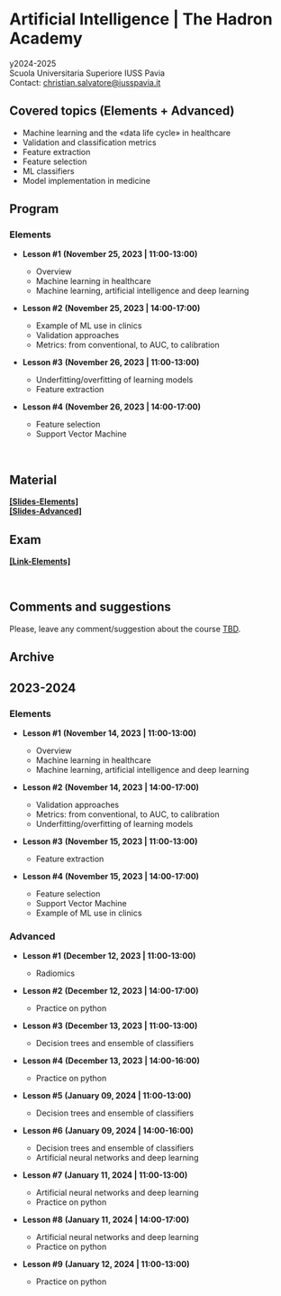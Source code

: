 # Artificial Intelligence | The Hadron Academy
y2024-2025
<br>
Scuola Universitaria Superiore IUSS Pavia
<br>
Contact: christian.salvatore@iusspavia.it

## Covered topics (Elements + Advanced)
* Machine learning and the «data life cycle» in healthcare
* Validation and classification metrics
* Feature extraction
* Feature selection
* ML classifiers
* Model implementation in medicine

## Program
### Elements
* __Lesson #1__ __(November 25, 2023 \| 11:00-13:00)__ <br>
	* Overview
 	* Machine learning in healthcare
	* Machine learning, artificial intelligence and deep learning
 
* __Lesson #2__ __(November 25, 2023 \| 14:00-17:00)__ <br>
	* Example of ML use in clinics
	* Validation approaches
	* Metrics: from conventional, to AUC, to calibration

* __Lesson #3__ __(November 26, 2023 \| 11:00-13:00)__ <br>
	* Underfitting/overfitting of learning models
   	* Feature extraction

* __Lesson #4__ __(November 26, 2023 \| 14:00-17:00)__ <br>
	* Feature selection
	* Support Vector Machine
 
<br>

## Material
[__[Slides-Elements]__](https://github.com/christiansalvatore/artificial-intelligence-hadron/tree/main/slides-elements)
<br>
[__[Slides-Advanced]__](https://github.com/christiansalvatore/artificial-intelligence-hadron/tree/main/slides-advanced)
<br>

## Exam
[__[Link-Elements]__](TBD)

<br>

## Comments and suggestions
Please, leave any comment/suggestion about the course [TBD]().

## Archive
## 2023-2024
### Elements
* __Lesson #1__ __(November 14, 2023 \| 11:00-13:00)__ <br>
	* Overview
 	* Machine learning in healthcare
	* Machine learning, artificial intelligence and deep learning
 
* __Lesson #2__ __(November 14, 2023 \| 14:00-17:00)__ <br>
	* Validation approaches
	* Metrics: from conventional, to AUC, to calibration
	* Underfitting/overfitting of learning models

* __Lesson #3__ __(November 15, 2023 \| 11:00-13:00)__ <br>
	* Feature extraction

* __Lesson #4__ __(November 15, 2023 \| 14:00-17:00)__ <br>
	* Feature selection
	* Support Vector Machine
	* Example of ML use in clinics

### Advanced
* __Lesson #1__ __(December 12, 2023 \| 11:00-13:00)__ <br>
	* Radiomics
 
* __Lesson #2__ __(December 12, 2023 \| 14:00-17:00)__ <br>
  	* Practice on python
  	   
* __Lesson #3__ __(December 13, 2023 \| 11:00-13:00)__ <br>
	* Decision trees and ensemble of classifiers
   
* __Lesson #4__ __(December 13, 2023 \| 14:00-16:00)__ <br>
	* Practice on python
   
* __Lesson #5__ __(January 09, 2024 \| 11:00-13:00)__ <br>
	* Decision trees and ensemble of classifiers

* __Lesson #6__ __(January 09, 2024 \| 14:00-16:00)__ <br>
	* Decision trees and ensemble of classifiers
	* Artificial neural networks and deep learning

* __Lesson #7__ __(January 11, 2024 \| 11:00-13:00)__ <br>
	* Artificial neural networks and deep learning
	* Practice on python

* __Lesson #8__ __(January 11, 2024 \| 14:00-17:00)__ <br>
	* Artificial neural networks and deep learning
	* Practice on python

* __Lesson #9__ __(January 12, 2024 \| 11:00-13:00)__ <br>
	* Practice on python
 
<br>
